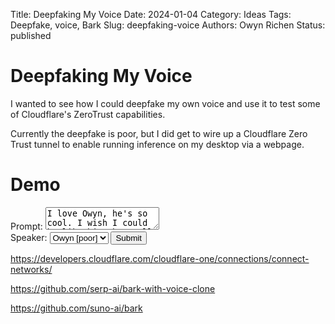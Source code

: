 Title: Deepfaking My Voice
Date: 2024-01-04
Category: Ideas
Tags: Deepfake, voice, Bark
Slug: deepfaking-voice
Authors: Owyn Richen
Status: published

# Deepfaking My Voice

I wanted to see how I could deepfake my own voice and
use it to test some of Cloudflare's ZeroTrust capabilities.

Currently the deepfake is poor, but I did get to wire up
a Cloudflare Zero Trust tunnel to enable running inference
on my desktop via a webpage.

# Demo
<style>
    #loading {
        opacity: 0;
        animation: rotate 1s infinite both;
    }

    @keyframes rotate {
        from {
            transform: rotate(0deg);
        }
        to {
            transform: rotate(-360deg);
        }
    }
</style>
<div>
    <label for="prompt">Prompt: </label>
    <textarea id="prompt">I love Owyn, he's so cool. I wish I could be like him, but I'll settle for washing his feet.
    </textarea>
    <br />
    <label for="voice_name">Speaker: </label>
    <select id="voice_name">
        <option value="owyntest2">Owyn [poor]</option>
        <option value="en_speaker_0">Speaker 0</option>
        <option value="en_speaker_1">Speaker 1</option>
        <option value="en_speaker_2">Speaker 2</option>
        <option value="en_speaker_3">Speaker 3</option>
        <option value="en_speaker_4">Speaker 4</option>
        <option value="en_speaker_5">Speaker 5</option>
        <option value="en_speaker_6">Speaker 6</option>
        <option value="en_speaker_7">Speaker 7</option>
        <option value="en_speaker_8">Speaker 8</option>
        <option value="en_speaker_9">Speaker 9</option>
    </select>
    <input id="submit" type="submit" onClick="playAudio()"><span id="loading" class="material-symbols-outlined">
sync
</span>
</div>
<script language="javascript">
    function playAudio() {
        const prompt = encodeURI(document.querySelector("#prompt").value.trim());
        const voiceName = document.querySelector("#voice_name").value;
        const ctx = new AudioContext();
        const submit = document.querySelector("#submit")
        submit.disabled = true;
        const loading = document.querySelector("#loading")
        loading.style.opacity = 1;
        fetch(`https://apid.owynrichen.com/speak_as/${voiceName}?prompt="${prompt}"`)
            .then(response => {
                if (response.status != 200) {
                    throw new Error(response.body);
                }
                return response.arrayBuffer()
            })
            .then(arrayBuffer => ctx.decodeAudioData(arrayBuffer))
            .then(decodedAudio => {
                const playSound = ctx.createBufferSource();
                loading.style.opacity = 0;
                submit.disabled = false;
                playSound.buffer = decodedAudio;
                playSound.connect(ctx.destination);
                playSound.start(ctx.currentTime);
            }).catch(error => {
                loading.innerText = "sync_problem";
                loading.style.animation = "";
                submit.disabled = false;
            })
    }
</script>

https://developers.cloudflare.com/cloudflare-one/connections/connect-networks/

https://github.com/serp-ai/bark-with-voice-clone

https://github.com/suno-ai/bark